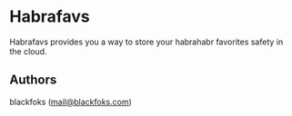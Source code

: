 Habrafavs
=========

Habrafavs provides you a way to store your habrahabr favorites safety in the cloud.

Authors
-------
blackfoks (mail@blackfoks.com)